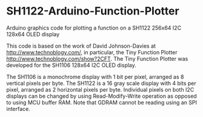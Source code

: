 # SH1122-Arduino-Function-Plotter
Arduino graphics code for plotting a function on a SH1122 256x64 I2C 128x64 OLED display

This code is based on the work of David Johnson-Davies at http://www.technoblogy.com/, in particular, the Tiny Function Plotter
http://www.technoblogy.com/show?2CFT. The Tiny Function Plotter was developed for the SH1106 128x64 I2C OLED display.

The SH1106 is a monochrome display with 1 bit per pixel, arranged as 8 vertical pixels per byte. The SH1122 is a 16 gray scale display with 4 bits per pixel, arranged as 2 horizontal pixels per byte. Individual pixels on both I2C displays can be changed by using Read-Modify-Write operation as opposed to using MCU buffer RAM. Note that GDRAM cannot be reading using an SPI interface.
